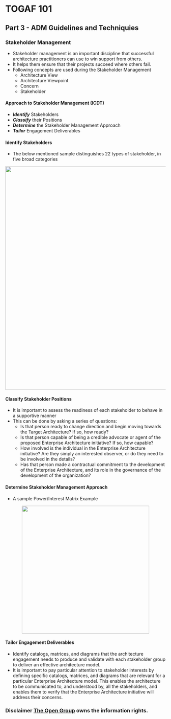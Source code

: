 # TOGAF 101 

## Part 3 - ADM Guidelines and Techniquies

### Stakeholder Management
- Stakeholder management is an important discipline that successful architecture practitioners can use to win support from others.
- It helps them ensure that their projects succeed where others fail.
- Following concepts are used during the Stakeholder Management
	- Architecture View
	- Architecture Viewpoint
	- Concern
	- Stakeholder

#### Approach to Stakeholder Management  (ICDT)
- ***Identify*** Stakeholders
- ***Classify*** their Positions
- ***Determine*** the Stakeholder Management Approach
- ***Tailor*** Engagement Deliverables 

#### Identify Stakeholders
-  The below mentioned sample distinguishes 22 types of stakeholder, in five broad categories
<p align="center"><img src="https://pubs.opengroup.org/architecture/togaf92-doc/arch/Figures/24_stakeholders.png" width="700"></p>

#### Classify Stakeholder Positions
- It is important to assess the readiness of each stakeholder to behave in a supportive manner
- This can be done by asking a series of questions:
	- Is that person ready to change direction and begin moving towards the Target Architecture? If so, how ready?
	- Is that person capable of being a credible advocate or agent of the proposed Enterprise Architecture initiative? If so, how capable?
	- How involved is the individual in the Enterprise Architecture initiative? Are they simply an interested observer, or do they need to be involved in the details?
	- Has that person made a contractual commitment to the development of the Enterprise Architecture, and its role in the governance of the development of the organization?

#### Determine Stakeholder Management Approach
- A sample Power/Interest Matrix Example
<p align="center"><img src="https://pubs.opengroup.org/architecture/togaf92-doc/arch/Figures/24_stakeholder_grid.png" width="400"></p>

#### Tailor Engagement Deliverables
- Identify catalogs, matrices, and diagrams that the architecture engagement needs to produce and validate with each stakeholder group to deliver an effective architecture model.
- It is important to pay particular attention to stakeholder interests by defining specific catalogs, matrices, and diagrams that are relevant for a particular Enterprise Architecture model. This enables the architecture to be communicated to, and understood by, all the stakeholders, and enables them to verify that the Enterprise Architecture initiative will address their concerns.

### Disclaimer [The Open Group](https://pubs.opengroup.org/architecture/togaf92-doc/arch) owns the information rights.
